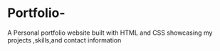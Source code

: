 # Portfolio-
A Personal portfolio website built with HTML and CSS showcasing my projects ,skills,and contact information
